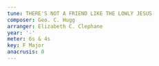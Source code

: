 ```yaml
---
tune: THERE'S NOT A FRIEND LIKE THE LOWLY JESUS
composer: Geo. C. Hugg
arranger: Elizabeth C. Clephane
year: '-'
meter: 6s & 4s
key: F Major
anacrusis: 0
---
```

